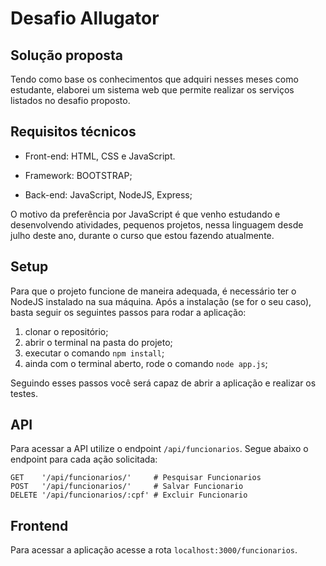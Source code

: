 # Desafio Allugator

## Solução proposta

Tendo como base os conhecimentos que adquiri nesses meses como estudante, elaborei um sistema web que permite realizar os serviços listados no desafio proposto.

## Requisitos técnicos

- Front-end: HTML, CSS e JavaScript.

- Framework: BOOTSTRAP;

- Back-end: JavaScript, NodeJS, Express;

O motivo da preferência por JavaScript é que venho estudando e desenvolvendo atividades, pequenos projetos, nessa linguagem desde julho deste ano, durante o curso
que estou fazendo atualmente. 

## Setup 

Para que o projeto funcione de maneira adequada, é necessário ter o NodeJS instalado na sua máquina. Após a instalação (se for o seu caso), basta seguir os seguintes passos para rodar a aplicação:

1. clonar o repositório;
2. abrir o terminal na pasta do projeto;
3. executar o comando `npm install`;
4. ainda com o terminal aberto, rode o comando `node app.js`;

Seguindo esses passos você será capaz de abrir a aplicação e realizar os testes.  

## API 

Para acessar a API utilize o endpoint `/api/funcionarios`. Segue abaixo o endpoint para cada ação solicitada:

```
GET    '/api/funcionarios/'     # Pesquisar Funcionarios
POST   '/api/funcionarios/'     # Salvar Funcionario
DELETE '/api/funcionarios/:cpf' # Excluir Funcionario
```


## Frontend

Para acessar a aplicação acesse a rota `localhost:3000/funcionarios`.
